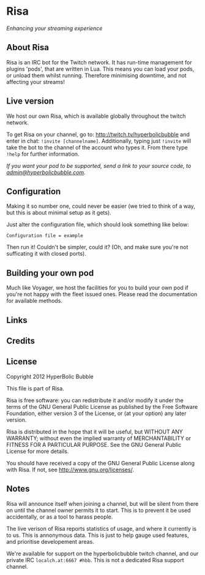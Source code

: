 # Risa
*Enhancing your streaming experience*
## About Risa
Risa is an IRC bot for the Twitch network. It has run-time management for plugins 'pods', that are written in Lua. This means you can load your pods, or unload them whilst running. Therefore minimising downtime, and not affecting your streams!

## Live version
We host our own Risa, which is available globally throughout the twitch network.

To get Risa on your channel, go to: http://twitch.tv/hyperbolicbubble and enter in chat: `!invite [channelname]`. Additionally, typing just `!invite` will take the bot to the channel of the account who types it. From there type `!help` for further information.

*If you want your pod to be supported, send a link to your source code, to admin@hyperbolicbubble.com.*

## Configuration
Making it so number one, could never be easier (we tried to think of a way, but this is about minimal setup as it gets).

Just alter the configuration file, which should look something like below:
```
Configuration file = example
```
Then run it! Couldn't be simpler, could it? (Oh, and make sure you're not sufficating it with closed ports).

## Building your own pod
Much like Voyager, we host the facilities for you to build your own pod if you're not happy with the fleet issued ones. Please read the documentation for available methods.

## Links


## Credits


## License

Copyright 2012 HyperBolic Bubble

This file is part of Risa.

Risa is free software: you can redistribute it and/or modify it under the terms of the GNU General Public License as published by the Free Software Foundation, either version 3 of the License, or (at your option) any later version.

Risa is distributed in the hope that it will be useful, but WITHOUT ANY WARRANTY; without even the implied warranty of MERCHANTABILITY or FITNESS FOR A PARTICULAR PURPOSE. See the GNU General Public License for more details.

You should have received a copy of the GNU General Public License along with Risa. If not, see http://www.gnu.org/licenses/.

## Notes
Risa will announce itself when joining a channel, but will be silent from there on until the channel owner permits it to start. This is to prevent it be used accidentally, or as a tool to harass people.

The live verison of Risa reports statistics of usage, and where it currently is to us. This is annonymous data. This is just to help gauge used features, and prioritise developement areas.

We're available for support on the hyperbolicbubble twitch channel, and our private IRC `localch.at:6667 #hbb`. This is not a dedicated Risa support channel.